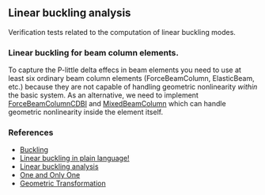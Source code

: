 ## Linear buckling analysis
Verification tests related to the computation of linear buckling modes.

### Linear buckling for beam column elements.
To capture the P-little delta effecs in beam elements you need to use at least six ordinary beam column elements (ForceBeamColumn, ElasticBeam, etc.) because they are not capable of handling geometric nonlinearity _within_ the basic system. As an alternative, we need to implement [ForceBeamColumnCDBI](https://github.com/OpenSees/OpenSees/blob/master/SRC/element/forceBeamColumn/ForceBeamColumnCBDI3d.h) and [MixedBeamColumn](https://github.com/OpenSees/OpenSees/tree/master/SRC/element/mixedBeamColumn) which can handle geometric nonlinearity inside the element itself.

### References
- [Buckling](https://en.wikipedia.org/wiki/Buckling)
- [Linear buckling in plain language!](https://enterfea.com/linear-buckling-explained/)
- [Linear buckling analysis](https://portwooddigital.com/2021/05/29/right-under-your-nose)
- [One and Only One](https://portwooddigital.com/2023/11/18/one-and-only-one/)
- [Geometric Transformation](https://portwooddigital.com/2022/11/15/geometric-transformation/)
